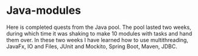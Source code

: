 # Java-modules

Here is completed quests from the Java pool. The pool lasted two weeks, during which time it was shaking to make 10 modules with tasks and hand them over. In these two weeks I have learned how to use multithreading, JavaFx, IO and Files, JUnit and Mockito, Spring Boot, Maven, JDBC.
